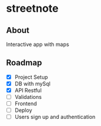 # streetnote

## About 
Interactive app with maps

## Roadmap

- [x] Project Setup
- [x] DB with mySql
- [x] API Restful
- [ ] Validations
- [ ] Frontend
- [ ] Deploy
- [ ] Users sign up and authentication

